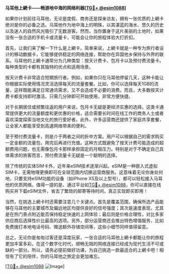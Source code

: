 **马耳他上網卡——畅游地中海的网络利器[[TG💪+ @esim1088](https://t.me/s/esim1088)]**

如果你计划前往马耳他，无论是度假、商务还是探亲访友，拥有一张优质的上網卡绝对是你的必备之选。马耳他作为地中海上的明珠，以其湛蓝的海水、悠久的历史以及迷人的自然风光吸引了无数游客。然而，当你置身于这片美丽的土地时，如果没有一张合适的手机卡或流量卡，可能会让你的旅程体验大打折扣。

首先，让我们来了解一下什么是上網卡。简单来说，上網卡就是一种专为旅行者设计的移动数据卡，它能够提供稳定的网络连接，帮助你在异国他乡保持与外界的联系。马耳他的上網卡通常分为几种类型：按天计费卡、包月卡以及预付费流量卡。每种类型的卡都有其独特的优点和适用场景。

按天计费卡非常适合短期旅行者。例如，如果你只在马耳他停留几天，这种卡能让你根据实际使用情况灵活选择每天的流量套餐。比如，你可以选择每天1GB的流量，这样既能满足日常通讯需求，又不会造成不必要的浪费。而且，大多数按天计费卡都支持即时激活，只需几分钟即可开始使用，非常方便快捷。

对于长期居住或频繁往返的用户来说，包月卡无疑是更经济实惠的选择。这类卡通常提供更大的流量额度和更优惠的价格，适合需要长时间在线工作的商务人士或者喜欢深度探索当地文化的旅行爱好者。此外，许多运营商还提供了家庭共享套餐，让全家人都能享受到高速网络带来的便利。

至于预付费流量卡，则是介于两者之间的折中方案。用户可以根据自己的需求购买一定金额的流量包，用完后再进行充值。这种方式既避免了按天计费可能造成的超额费用问题，也无需像包月卡那样承担固定的月租压力。特别是对于不确定自己具体需求的旅客而言，预付费流量卡无疑是一个聪明的选择。

除了传统的实体SIM卡外，近年来eSIM技术逐渐兴起。eSIM是一种嵌入式虚拟SIM卡，无需物理更换即可在全球范围内切换运营商服务。这意味着无论你身处何地，只要支持eSIM功能的设备（如iPhone XS及以上型号），都可以轻松接入马耳他的优质网络。值得一提的是，通过平台如[TG💪+ @esim1088](https://t.me/s/esim1088)，你可以直接在线购买并下载eSIM文件，省去了繁琐的邮寄等待时间，真正实现即买即用！

当然，在挑选上網卡时还需要注意几个关键点。首先是覆盖范围，确保所选产品能够在马耳他的主要城市及偏远地区均提供良好的信号强度；其次是速度表现，尤其是在热门景点附近能否保持稳定快速的上网体验；最后则是价格合理性，对比多家供应商后选择性价比最高的选项。另外，部分运营商还会推出特色增值服务，比如免费拨打本地电话号码、赠送额外存储空间等，这些小细节同样值得留意。

总之，无论你是匆匆过客还是深度玩家，一张合适的马耳他上網卡都能让你的旅程更加丰富多彩。在这个数字化时代，顺畅无阻的网络连接已经成为现代生活不可或缺的一部分。所以，请务必提前做好功课，为自己挑选一款最适合的上網卡吧！相信有了它的陪伴，你的马耳他之旅定会更加难忘。

[[TG💪+ @esim1088](https://t.me/s/esim1088) ![Image](https://i.postimg.cc/4NQfJmqS/Snipaste-2025-05-13-00-14-12.png)]